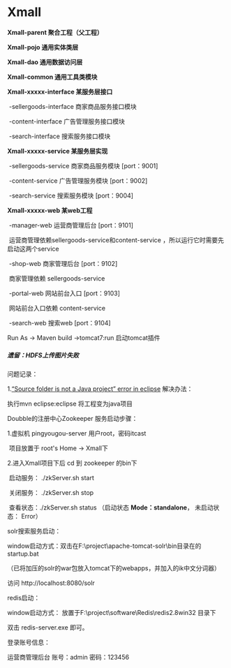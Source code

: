 # Xmall



**Xmall-parent 聚合工程（父工程）**

**Xmall-pojo 通用实体类层**

**Xmall-dao 通用数据访问层**

**Xmall-common 通用工具类模块**

**Xmall-xxxxx-interface  某服务层接口** 

​	-sellergoods-interface 商家商品服务接口模块

​	-content-interface 广告管理服务接口模块

​	-search-interface 搜索服务接口模块

**Xmall-xxxxx-service   某服务层实现**

​	-sellergoods-service 商家商品服务模块    [port：9001]

​	-content-service 广告管理服务模块   [port：9002]

​	-search-service 搜索服务模块 [port：9004]

**Xmall-xxxxx-web     某web工程**  

​	-manager-web  运营商管理后台    [port：9101]

​		运营商管理依赖sellergoods-service和content-service ，所以运行它时需要先启动这两个service

​	-shop-web  商家管理后台    [port：9102]

​		商家管理依赖 sellergoods-service

​	-portal-web  网站前台入口    [port：9103]

​		网站前台入口依赖 content-service

​	-search-web  搜索web   [port：9104]



Run As -> Maven build ->tomcat7:run 启动tomcat插件



##### 遗留：HDFS上传图片失败







问题记录：

1.[“Source folder is not a Java project” error in eclipse](https://stackoverflow.com/questions/11719545/source-folder-is-not-a-java-project-error-in-eclipse)  解决办法：

执行mvn eclipse:eclipse 将工程变为java项目







Doubble的注册中心Zookeeper 服务启动步骤：

1.虚拟机 pingyougou-server    用户root，密码itcast

​       项目放置于 root's Home ->  Xmall下

2.进入Xmall项目下后 cd 到 zookeeper 的bin下

​		启动服务： ./zkServer.sh start

​                关闭服务： ./zkServer.sh stop

​		查看状态：./zkServer.sh status （启动状态 **Mode：standalone**， 未启动状态： Error）





solr搜索服务启动：

window启动方式：双击在F:\project\apache-tomcat-solr\bin目录在的startup.bat

（已将加压的solr的war包放入tomcat下的webapps，并加入的ik中文分词器）

访问 http://localhost:8080/solr 



redis启动：

window启动方式： 放置于F:\project\software\Redis\redis2.8win32 目录下

双击 redis-server.exe 即可。









登录账号信息：

运营商管理后台   账号：admin   密码：123456